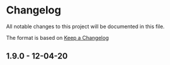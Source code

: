 # Changelog
All notable changes to this project will be documented in this file.

The format is based on [Keep a Changelog](http://keepachangelog.com/)

## 1.9.0 - 12-04-20
